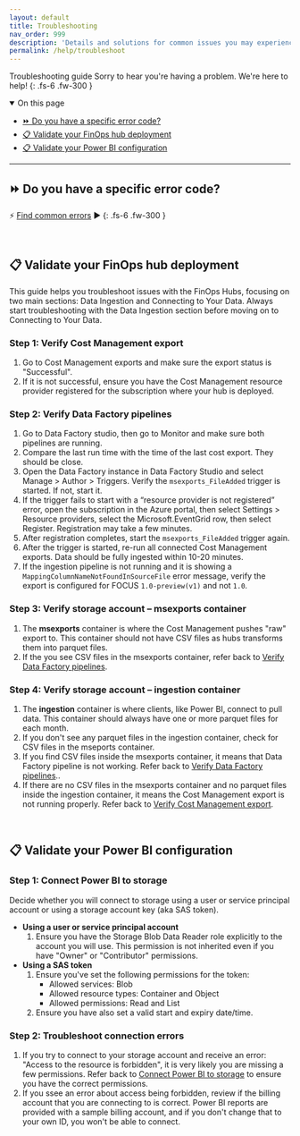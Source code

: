 ```yaml
---
layout: default
title: Troubleshooting
nav_order: 999
description: 'Details and solutions for common issues you may experience.'
permalink: /help/troubleshoot
---
```


<span class="fs-9 d-block mb-4">Troubleshooting guide</span>
Sorry to hear you're having a problem. We're here to help!
{: .fs-6 .fw-300 }

<details open markdown="1">
   <summary class="fs-2 text-uppercase">On this page</summary>

- [⏩ Do you have a specific error code?](#-do-you-have-a-specific-error-code)
- [📋 Validate your FinOps hub deployment](#-validate-your-finops-hub-deployment)
- [📋 Validate your Power BI configuration](#-validate-your-power-bi-configuration)

</details>

---

## ⏩ Do you have a specific error code?

⚡ [Find common errors](./troubleshooting-errocode.md) ▶
{: .fs-6 .fw-300 }

<br>

## 📋 Validate your FinOps hub deployment

<!--
1. [Cost Export](#cost-export)
2. [Azure Data Factory](#data-factory)
3. [Storage Account (MSExport and Ingestion Containers)](#storage-account)
4. [Power BI](#power-bi)
### Cost Management export

- Error: "Failed to export cost data" - Ensure the Cost Management register provider is registered.
- Error: "Export status failed" - Verify subscription settings and permissions.

### Data Factory

- Error: "Pipeline failed to run" - Check triggers and resource provider registration.
- Error: "Pipeline not running" - Ensure pipelines are active and compare last run times.

### Storage account

- Error: "No parquet files in Ingestion container" - Verify Data Factory pipeline and Cost Export status.
- Error: "CSV files in MSExport container" - Data Factory pipeline not transforming data.

### Power BI

- Error: "Access to the resource is forbidden" - Check user permissions or SAS token settings.
- Error: "Invalid Billing Account ID" - Ensure the correct billing account ID is used in the Commitment Discounts report.
-->

This guide helps you troubleshoot issues with the FinOps Hubs, focusing on two main sections: Data Ingestion and Connecting to Your Data. Always start troubleshooting with the Data Ingestion section before moving on to Connecting to Your Data.

### Step 1: Verify Cost Management export

1. Go to Cost Management exports and make sure the export status is "Successful".
2. If it is not successful, ensure you have the Cost Management resource provider registered for the subscription where your hub is deployed.

### Step 2: Verify Data Factory pipelines

1. Go to Data Factory studio, then go to Monitor and make sure both pipelines are running.
2. Compare the last run time with the time of the last cost export. They should be close.
3. Open the Data Factory instance in Data Factory Studio and select Manage > Author > Triggers. Verify the `msexports_FileAdded` trigger is started. If not, start it.
4. If the trigger fails to start with a “resource provider is not registered” error, open the subscription in the Azure portal, then select Settings > Resource providers, select the Microsoft.EventGrid row, then select Register. Registration may take a few minutes.
5. After registration completes, start the `msexports_FileAdded` trigger again.
6.  After the trigger is started, re-run all connected Cost Management exports. Data should be fully ingested within 10-20 minutes.
7. If the ingestion pipeline is not running and it is showing a `MappingColumnNameNotFoundInSourceFile` error message, verify the export is configured for FOCUS `1.0-preview(v1)` and not `1.0`.

### Step 3: Verify storage account – msexports container

1. The **msexports** container is where the Cost Management pushes "raw" export to. This container should not have CSV files as hubs transforms them into parquet files.
2. If the you see CSV files in the msexports container, refer back to [Verify Data Factory pipelines](#step-2-verify-data-factory-pipelines).

### Step 4: Verify storage account – ingestion container

1. The **ingestion** container is where clients, like Power BI, connect to pull data. This container should always have one or more parquet files for each month.
2. If you don't see any parquet files in the ingestion container, check for CSV files in the mseports container.
3. If you find CSV files inside the msexports container, it means that Data Factory pipeline is not working. Refer back to [Verify Data Factory pipelines](#step-2-verify-data-factory-pipelines)..
4. If there are no CSV files in the msexports container and no parquet files inside the ingestion container, it means the Cost Management export is not running properly. Refer back to [Verify Cost Management export](#step-1-verify-cost-management-export).

<!--
### Step 5: Confirm data ingestion is working

1. If you have a parquet file in the ingestion container, it means the "Data Ingestion" component is working fine.
-->

<br>

## 📋 Validate your Power BI configuration

### Step 1: Connect Power BI to storage

Decide whether you will connect to storage using a user or service principal account or using a storage account key (aka SAS token).

- **Using a user or service principal account**
  1. Ensure you have the Storage Blob Data Reader role explicitly to the account you will use. This permission is not inherited even if you have "Owner" or "Contributor" permissions.
- **Using a SAS token**
  1. Ensure you've set the following permissions for the token:
     - Allowed services: Blob
     - Allowed resource types: Container and Object
     - Allowed permissions: Read and List
  2. Ensure you have also set a valid start and expiry date/time.

### Step 2: Troubleshoot connection errors

1. If you try to connect to your storage account and receive an error: "Access to the resource is forbidden", it is very likely you are missing a few permissions. Refer back to [Connect Power BI to storage](#step-1-connect-power-bi-to-storage) to ensure you have the correct permissions.
2. If you ssee an error about access being forbidden, review if the billing account that you are connecting to is correct. Power BI reports are provided with a sample billing account, and if you don't change that to your own ID, you won't be able to connect.

<br>
